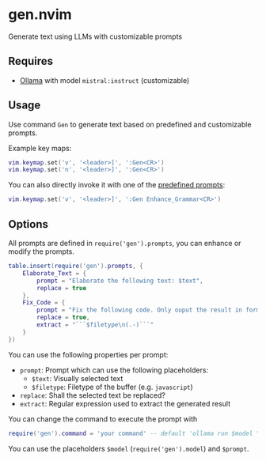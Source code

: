 # gen.nvim

Generate text using LLMs with customizable prompts

## Requires

- [Ollama](https://ollama.ai/) with model `mistral:instruct` (customizable)

## Usage

Use command `Gen` to generate text based on predefined and customizable prompts.

Example key maps:

```lua
vim.keymap.set('v', '<leader>]', ':Gen<CR>')
vim.keymap.set('n', '<leader>]', ':Gen<CR>')
```

You can also directly invoke it with one of the [predefined prompts](./lua/gen/prompts.lua):

```lua
vim.keymap.set('v', '<leader>]', ':Gen Enhance_Grammar<CR>')
```

## Options

All prompts are defined in `require('gen').prompts`, you can enhance or modify the prompts.

```lua
table.insert(require('gen').prompts, {
    Elaborate_Text = {
        prompt = "Elaborate the following text: $text",
        replace = true
    },
    Fix_Code = {
        prompt = "Fix the following code. Only ouput the result in format ```$filetype\n...\n```:\n\n```$filetype\n$text\n```",
        replace = true,
        extract = "```$filetype\n(.-)```"
    }
})
```

You can use the following properties per prompt:

- `prompt`: Prompt which can use the following placeholders:
   - `$text`: Visually selected text
   - `$filetype`: Filetype of the buffer (e.g. `javascript`)
- `replace`: Shall the selected text be replaced?
- `extract`: Regular expression used to extract the generated result

You can change the command to execute the prompt with

```lua
require('gen').command = 'your command' -- default 'ollama run $model """$prompt"""'
```

You can use the placeholders `$model` (`require('gen').model`) and `$prompt`.
